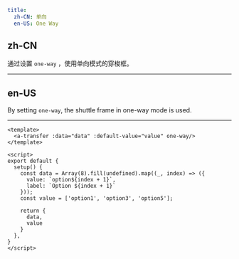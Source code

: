 ```yaml
title:
  zh-CN: 单向
  en-US: One Way
```

## zh-CN

通过设置 `one-way` ，使用单向模式的穿梭框。

---

## en-US

By setting `one-way`, the shuttle frame in one-way mode is used.

---

```vue
<template>
  <a-transfer :data="data" :default-value="value" one-way/>
</template>

<script>
export default {
  setup() {
    const data = Array(8).fill(undefined).map((_, index) => ({
      value: `option${index + 1}`,
      label: `Option ${index + 1}`
    }));
    const value = ['option1', 'option3', 'option5'];

    return {
      data,
      value
    }
  },
}
</script>
```
